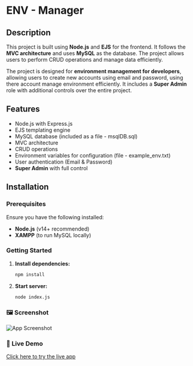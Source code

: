 # ENV - Manager

## Description
This project is built using **Node.js** and **EJS** for the frontend. It follows the **MVC architecture** and uses **MySQL** as the database. The project allows users to perform CRUD operations and manage data efficiently.

The project is designed for **environment management for developers**, allowing users to create new accounts using email and password, using there account manage environment efficiently. It includes a **Super Admin** role with additional controls over the entire project.

## Features
- Node.js with Express.js
- EJS templating engine
- MySQL database (included as a file - msqlDB.sql)
- MVC architecture
- CRUD operations
- Environment variables for configuration (file - example_env.txt)
- User authentication (Email & Password)
- **Super Admin** with full control

## Installation

### Prerequisites
Ensure you have the following installed:
- **Node.js** (v14+ recommended)
- **XAMPP** (to run MySQL locally)

### Getting Started

1. **Install dependencies:**

   ```bash
   npm install

2. **Start server:**

   ```bash
   node index.js  


### 🖼️ Screenshot
![App Screenshot](./public/images/Screenshot.png)

### 🚀 Live Demo
[Click here to try the live app](https://env-management-bz.onrender.com/)